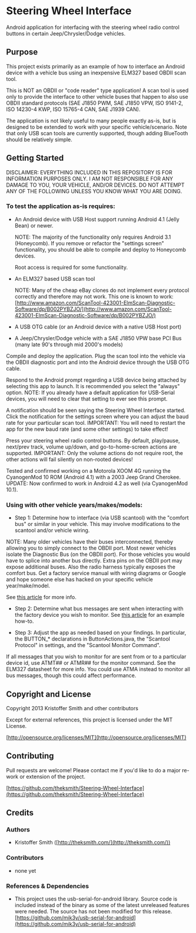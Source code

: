 # Steering Wheel Interface

Android application for interfacing with the steering wheel radio control buttons in certain Jeep/Chrysler/Dodge vehicles.

## Purpose

This project exists primarily as an example of how to interface an Android device with a vehicle bus using an inexpensive ELM327 based OBDII scan tool.

This is NOT an OBDII or "code reader" type application! A scan tool is used only to provide the interface to other vehicle buses that happen to also use OBDII standard protocols (SAE J1850 PWM, SAE J1850 VPW, ISO 9141-2, ISO 14230-4 KWP, ISO 15765-4 CAN, SAE J1939 CAN).

The application is not likely useful to many people exactly as-is, but is designed to be extended to work with your specific vehicle/scenario. Note that only USB scan tools are currently supported, though adding BlueTooth should be relatively simple.

## Getting Started

DISCLAIMER: EVERYTHING INCLUDED IN THIS REPOSITORY IS FOR INFORMATION PURPOSES ONLY. I AM NOT RESPONSIBLE FOR ANY DAMAGE TO YOU, YOUR VEHICLE, AND/OR DEVICES. DO NOT ATTEMPT ANY OF THE FOLLOWING UNLESS YOU KNOW WHAT YOU ARE DOING.

### To test the application as-is requires:

+	An Android device with USB Host support running Android 4.1 (Jelly Bean) or newer.
	
	NOTE: The majority of the functionality only requires Android 3.1 (Honeycomb). If you remove or refactor the "settings screen" functionality, you should be able to compile and deploy to Honeycomb devices.
	
	Root access is required for some functionality.

+	An ELM327 based USB scan tool
	
	NOTE: Many of the cheap eBay clones do not implement every protocol correctly and therefore may not work. This one is known to work: [http://www.amazon.com/ScanTool-423001-ElmScan-Diagnostic-Software/dp/B002PYBZJO/](http://www.amazon.com/ScanTool-423001-ElmScan-Diagnostic-Software/dp/B002PYBZJO/)

+	A USB OTG cable	(or an Android device with a native USB Host port)

+	A Jeep/Chrysler/Dodge vehicle with a SAE J1850 VPW base PCI Bus (many late 90's through mid 2000's models)

Compile and deploy the application. Plug the scan tool into the vehicle via the OBDII diagnostic port and into the Android device through the USB OTG cable. 

Respond to the Android prompt regarding a USB device being attached by selecting this app to launch. It is recommended you select the "always" option. NOTE: If you already have a default application for USB-Serial devices, you will need to clear that setting to ever see this prompt.

A notification should be seen saying the Steering Wheel Interface started. Click the notification for the settings screen where you can adjust the baud rate for your particular scan tool. IMPORTANT: You will need to restart the app for the new baud rate (and some other settings) to take effect!

Press your steering wheel radio control buttons. By default, play/pause, next/prev track, volume up/down, and go-to-home-screen actions are supported. IMPORTANT: Only the volume actions do not require root, the other actions will fail silently on non-rooted devices!

Tested and confirmed working on a Motorola XOOM 4G running the CyanogenMod 10 ROM (Android 4.1) with a 2003 Jeep Grand Cherokee. UPDATE: Now confirmed to work in Android 4.2 as well (via CyanogenMod 10.1).

### Using with other vehicle years/makes/models:

+	Step 1: Determine how to interface (via USB scantool) with the "comfort bus" or similar in your vehicle. This may involve modifications to the scantool and/or vehicle wiring.

NOTE: Many older vehicles have their buses interconnected, thereby allowing you to simply connect to the OBDII port. Most newer vehicles isolate the Diagnostic Bus (on the OBDII port). For those vehicles you would have to splice into another bus directly. Extra pins on the OBDII port may expose additional buses. Also the radio harness typically exposes the comfort bus. Get a factory service manual with wiring diagrams or Google and hope someone else has hacked on your specific vehicle year/make/model.

See [this article](http://theksmith.com/technology/hack-vehicle-bus-cheap-easy-part-1/) for more info.

+	Step 2: Determine what bus messages are sent when interacting with the factory device you wish to monitor. See [this article](http://theksmith.com/technology/hack-vehicle-bus-cheap-easy-part-2/) for an example how-to.

+	Step 3: Adjust the app as needed based on your findings. In particular, the BUTTON_* declarations in ButtonActions.java, the "Scantool Protocol" in settings, and the "Scantool Monitor Command".

If all messages that you wish to monitor for are sent from or to a particular device id, use ATMT## or ATMR## for the monitor command. See the ELM327 datasheet for more info. You could use ATMA instead to monitor all bus messages, though this could affect performance.

## Copyright and License

Copyright 2013 Kristoffer Smith and other contributors

Except for external references, this project is licensed under the MIT License.

[http://opensource.org/licenses/MIT](http://opensource.org/licenses/MIT)

## Contributing

Pull requests are welcome! Please contact me if you'd like to do a major re-work or extension of the project.

[https://github.com/theksmith/Steering-Wheel-Interface](https://github.com/theksmith/Steering-Wheel-Interface)

## Credits

### Authors

+	Kristoffer Smith ([http://theksmith.com/](http://theksmith.com/))

### Contributors

+	none yet

### References & Dependencies

+	This project uses the usb-serial-for-android library. Source code is included instead of the binary as some of the latest unreleased features were needed. The source has not been modified for this release. [https://github.com/mik3y/usb-serial-for-android](https://github.com/mik3y/usb-serial-for-android)